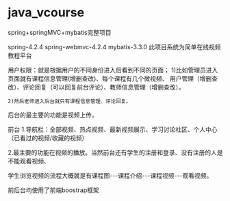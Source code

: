 # java_vcourse
spring+springMVC+mybatis完整项目

spring-4.2.4
spring-webmvc-4.2.4
mybatis-3.3.0
此项目系统为简单在线视频教程平台

用户权限：就是根据用户的不同身份进入后看到不同的页面；
	1)比如管理员进入页面就有课程信息管理(增删查改)、每个课程有几个微视频、
	   用户管理（增删查改）、评论回复（可以回复前台评论）、教师信息管理（增删查改）。

	2)然后老师进入后台就只有课程信息管理、评论回复。


后台的最主要的功能是视频上传。

前台
  1.导航栏：全部视频、热点视频、最新视频展示、学习讨论社区、个人中心（已看过的视频/收藏的视频）

  2.最主要的功能在视频的播放。当然前台还有学生的注册和登录、没有注册的人是不能观看视频、

学生浏览视频的流程大概就是有课程图---课程介绍---课程视频---观看视频。

前后台均使用了前端boostrap框架
